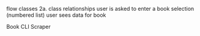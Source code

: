 flow
classes 2a. class relationships
user is asked to enter a book selection (numbered list)
user sees data for book


Book
CLI
Scraper